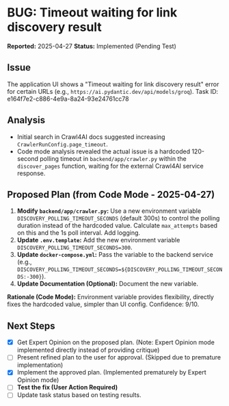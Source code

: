 # BUG: Timeout waiting for link discovery result

**Reported:** 2025-04-27
**Status:** Implemented (Pending Test)

## Issue
The application UI shows a "Timeout waiting for link discovery result" error for certain URLs (e.g., `https://ai.pydantic.dev/api/models/groq`). Task ID: e164f7e2-c886-4e9a-8a24-93e24761cc78

## Analysis
- Initial search in Crawl4AI docs suggested increasing `CrawlerRunConfig.page_timeout`.
- Code mode analysis revealed the actual issue is a hardcoded 120-second polling timeout in `backend/app/crawler.py` within the `discover_pages` function, waiting for the external Crawl4AI service response.

## Proposed Plan (from Code Mode - 2025-04-27)
1.  **Modify `backend/app/crawler.py`:** Use a new environment variable `DISCOVERY_POLLING_TIMEOUT_SECONDS` (default 300s) to control the polling duration instead of the hardcoded value. Calculate `max_attempts` based on this and the 1s poll interval. Add logging.
2.  **Update `.env.template`:** Add the new environment variable `DISCOVERY_POLLING_TIMEOUT_SECONDS=300`.
3.  **Update `docker-compose.yml`:** Pass the variable to the backend service (e.g., `DISCOVERY_POLLING_TIMEOUT_SECONDS=${DISCOVERY_POLLING_TIMEOUT_SECONDS:-300}`).
4.  **Update Documentation (Optional):** Document the new variable.

**Rationale (Code Mode):** Environment variable provides flexibility, directly fixes the hardcoded value, simpler than UI config. Confidence: 9/10.

## Next Steps
- [X] Get Expert Opinion on the proposed plan. (Note: Expert Opinion mode implemented directly instead of providing critique)
- [ ] Present refined plan to the user for approval. (Skipped due to premature implementation)
- [X] Implement the approved plan. (Implemented prematurely by Expert Opinion mode)
- [ ] **Test the fix (User Action Required)**
- [ ] Update task status based on testing results.